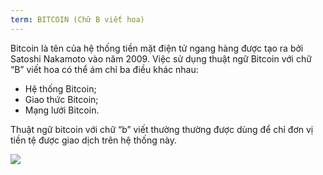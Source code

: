 ```yaml
---
term: BITCOIN (Chữ B viết hoa)
---
```


Bitcoin là tên của hệ thống tiền mặt điện tử ngang hàng được tạo ra bởi Satoshi Nakamoto vào năm 2009. Việc sử dụng thuật ngữ Bitcoin với chữ “B” viết hoa có thể ám chỉ ba điều khác nhau:
* Hệ thống Bitcoin;
* Giao thức Bitcoin;
* Mạng lưới Bitcoin.

Thuật ngữ bitcoin với chữ “b” viết thường thường được dùng để chỉ đơn vị tiền tệ được giao dịch trên hệ thống này.

![](../../dictionnaire/assets/41.png)
